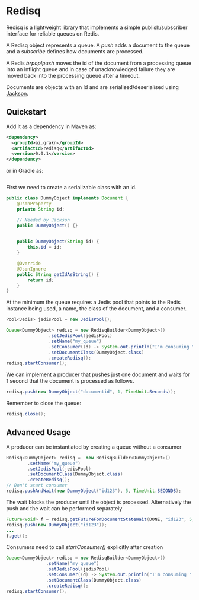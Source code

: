 # Redisq

Redisq is a lightweight library that implements a simple publish/subscriber interface for reliable queues on Redis.

A Redisq object represents a queue. A _push_ adds a document to the queue and a _subscribe_ defines how documents are processed.

A Redis _brpoplpush_ moves the id of the document from a processing queue into an inflight queue and in case of unacknowledged failure
they are moved back into the processing queue after a timeout.

Documents are objects with an Id and are serialised/deserialised using [Jackson](https://github.com/FasterXML/jackson).


## Quickstart

Add it as a dependency in Maven as:

```xml
<dependency>
  <groupId>ai.grakn</groupId>
  <artifactId>redisq</artifactId>
  <version>0.0.1</version>
</dependency>
```

or in Gradle as:

```groovy

```

First we need to create a serializable class with an id.

```java
public class DummyObject implements Document {
    @JsonProperty
    private String id;

    // Needed by Jackson
    public DummyObject() {}
    

    public DummyObject(String id) {
        this.id = id;
    }

    @Override
    @JsonIgnore
    public String getIdAsString() {
        return id;
    }
}
```

At the minimum the queue requires a Jedis pool that points to the Redis instance being used,
a name, the class of the document, and a consumer.

```java
Pool<Jedis> jedisPool = new JedisPool();

Queue<DummyObject> redisq = new RedisqBuilder<DummyObject>()
                .setJedisPool(jedisPool)
                .setName("my_queue")
                .setConsumer((d) -> System.out.println("I'm consuming " + d.getIdAsString()))
                .setDocumentClass(DummyObject.class)
                .createRedisq();
redisq.startConsumer();
```

We can implement a producer that pushes just one document and waits for 1 second that the document is
processed as follows.

```java
redisq.push(new DummyObject("documentid", 1, TimeUnit.Seconds));
```

Remember to close the queue:

```java
redisq.close();
```

## Advanced Usage

A producer can be instantiated by creating a queue without a consumer

```java
Redisq<DummyObject> redisq =  new RedisqBuilder<DummyObject>()
        .setName("my_queue")
        .setJedisPool(jedisPool)
        .setDocumentClass(DummyObject.class)
        .createRedisq();
// Don't start consumer
redisq.pushAndWait(new DummyObject("id123"), 5, TimeUnit.SECONDS);
```

The wait blocks the producer until the object is processed. Alternatively the push and the wait
can be performed separately
```java
Future<Void> f = redisq.getFutureForDocumentStateWait(DONE, "id123", 5, TimeUnit.SECONDS);
redisq.push(new DummyObject("id123"));
...
f.get();

```

Consumers need to call _startConsumer()_ explicitly after creation
 
 ```java
Queue<DummyObject> redisq = new RedisqBuilder<DummyObject>()
                .setName("my_queue")
                .setJedisPool(jedisPool)
                .setConsumer((d) -> System.out.println("I'm consuming " + d.getIdAsString()))
                .setDocumentClass(DummyObject.class)
                .createRedisq();
redisq.startConsumer();
```
